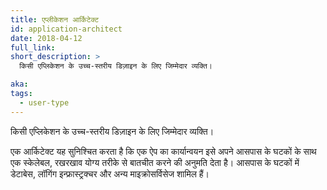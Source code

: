 ```yaml
---
title: एप्लीकेशन आर्किटेक्ट
id: application-architect
date: 2018-04-12
full_link:
short_description: >
  किसी एप्लिकेशन के उच्च-स्तरीय डिज़ाइन के लिए जिम्मेदार व्यक्ति।

aka:
tags:
  - user-type
---
```


किसी एप्लिकेशन के उच्च-स्तरीय डिज़ाइन के लिए जिम्मेदार व्यक्ति।

<!--more-->

एक आर्किटेक्ट यह सुनिश्चित करता है कि एक ऐप का कार्यान्वयन इसे अपने आसपास के घटकों के साथ एक स्केलेबल, रखरखाव योग्य तरीके से बातचीत करने की अनुमति देता है। आसपास के घटकों में डेटाबेस, लॉगिंग इन्फ्रास्ट्रक्चर और अन्य माइक्रोसर्विसेज शामिल हैं।
